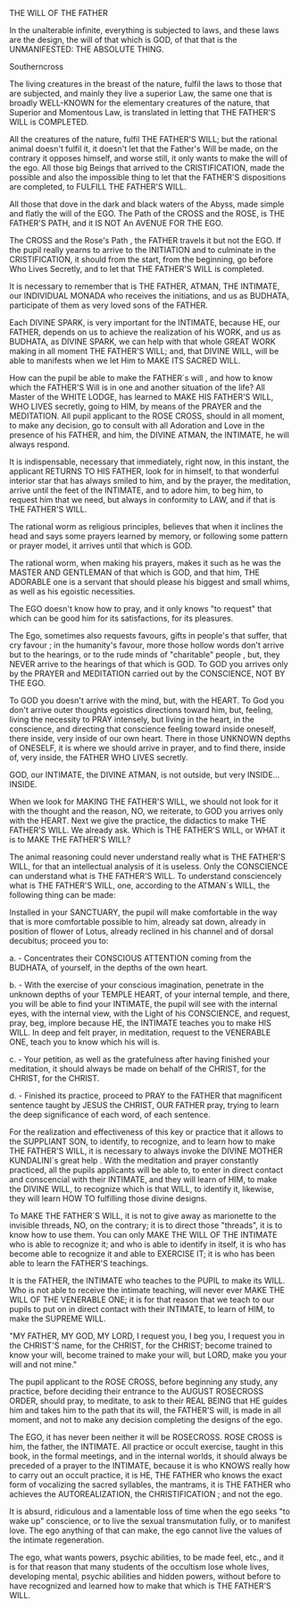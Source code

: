 THE WILL OF THE FATHER
 

In the unalterable infinite, everything is subjected to laws, and these laws are the design, the will of that which is GOD, of that that is the UNMANIFESTED: THE ABSOLUTE THING.

 

Southerncross
 

The living creatures in the breast of the nature, fulfil the laws to those that are subjected, and mainly they live a superior Law, the same one that is broadly WELL-KNOWN for the elementary creatures of the nature, that Superior and Momentous Law, is translated in letting that THE FATHER'S WILL is COMPLETED.

All the creatures of the nature, fulfil THE FATHER'S WILL; but the rational animal doesn't fulfil it, it doesn't let that the Father's Will be made, on the contrary it opposes himself, and worse still, it only wants to make the will of the ego. All those big Beings that arrived to the CRISTIFICATION, made the possible and also the impossible thing to let that the FATHER'S dispositions are completed, to FULFILL THE FATHER'S WILL.

All those that dove in the dark and black waters of the Abyss, made simple and flatly the will of the EGO. The Path of the CROSS and the ROSE, is THE FATHER'S PATH, and it IS NOT An AVENUE FOR THE EGO.

The CROSS and the Rose's Path , the FATHER travels it but not the EGO. If the pupil really yearns to arrive to the INITIATION and to culminate in the CRISTIFICATION, it should from the start, from the beginning, go before Who Lives Secretly, and to let that THE FATHER'S WILL is completed.

It is necessary to remember that is THE FATHER, ATMAN, THE INTIMATE, our INDIVIDUAL MONADA who receives the initiations, and us as BUDHATA, participate of them as very loved sons of the FATHER.

Each DIVINE SPARK, is very important for the INTIMATE, because HE, our FATHER, depends on us to achieve the realization of his WORK, and us as BUDHATA, as DIVINE SPARK, we can help with that whole GREAT WORK making in all moment THE FATHER'S WILL; and, that DIVINE WILL, will be able to manifests when we let Him to MAKE ITS SACRED WILL.

How can the pupil be able to make the FATHER´s will , and how to know which the FATHER'S Will is in one and another situation of the life?  All Master of the WHITE LODGE, has learned to MAKE HIS FATHER'S WILL, WHO LIVES secretly, going to HIM, by means of the PRAYER and the MEDITATION. All pupil applicant to the ROSE CROSS, should in all moment, to make any decision, go to consult with all Adoration and Love in the presence of his FATHER, and him, the DIVINE ATMAN, the INTIMATE, he will always respond.

It is indispensable, necessary that immediately, right now, in this instant, the applicant RETURNS TO HIS FATHER, look for in himself, to that wonderful interior star that has always smiled to him, and by the prayer, the meditation, arrive until the feet of the INTIMATE, and to adore him, to beg him, to request him that we need, but always in conformity to LAW, and if that is THE FATHER'S WILL.

The rational worm as religious principles, believes that when it inclines the head and says some prayers learned by memory, or following some pattern or prayer model, it arrives until that which is GOD.

The rational worm, when making his prayers, makes it such as he was the MASTER AND GENTLEMAN of that which is GOD, and that him, THE ADORABLE one is a servant that should please his biggest and small whims, as well as his egoistic necessities.

The EGO doesn't know how to pray, and it only knows "to request" that which can be good him for its satisfactions, for its pleasures.

The Ego, sometimes also requests favours, gifts in people's that suffer, that cry favour ; in the humanity's favour, more those hollow words don't arrive but to the hearings, or to the rude minds of "charitable" people , but, they NEVER arrive to the hearings of that which is GOD. To GOD you arrives only by the PRAYER and MEDITATION carried out by the CONSCIENCE, NOT BY THE EGO.

To GOD you doesn't arrive with the mind, but, with the HEART. To God you don't arrive outer thoughts egoistics directions toward him, but, feeling, living the necessity to PRAY intensely, but living in the heart, in the conscience, and directing that conscience feeling toward inside oneself, there inside, very inside of our own heart. There in those UNKNOWN depths of ONESELF, it is where we should arrive in prayer, and to find there, inside of, very inside, the FATHER WHO LIVES secretly.

GOD, our INTIMATE, the DIVINE ATMAN, is not outside, but very INSIDE... INSIDE.

When we look for MAKING THE FATHER'S WILL, we should not look for it with the thought and the reason, NO, we reiterate, to GOD you arrives only with the HEART. Next we give the practice, the didactics to make THE FATHER'S WILL. We already ask. Which is THE FATHER'S WILL, or WHAT it is to MAKE THE FATHER'S WILL?

The animal reasoning could never understand really what is THE FATHER'S WILL, for that an intellectual analysis of it is useless. Only the CONSCIENCE can understand what is THE FATHER'S WILL. To understand consciencely what is THE FATHER'S WILL, one, according to the ATMAN´s WILL, the following thing can be made:

Installed in your SANCTUARY, the pupil will make comfortable in the way that is more comfortable possible to him, already sat down, already in position of flower of Lotus, already reclined in his channel and of dorsal decubitus; proceed you to:

a. - Concentrates their CONSCIOUS ATTENTION coming from the BUDHATA, of yourself, in the depths of the own heart.

b. - With the exercise of your conscious imagination, penetrate in the unknown depths of your TEMPLE HEART, of your internal temple, and there, you will be able to find your INTIMATE, the pupil will see with the internal eyes, with the internal view, with the Light of his CONSCIENCE, and request, pray, beg, implore because HE, the INTIMATE teaches you to make HIS WILL. In deep and felt prayer, in meditation, request to the VENERABLE ONE, teach you to know which his will is.

c. - Your petition, as well as the gratefulness after having finished your meditation, it should always be made on behalf of the CHRIST, for the CHRIST, for the CHRIST.

d. - Finished its practice, proceed to PRAY to the FATHER that magnificent sentence taught by JESUS the CHRIST, OUR FATHER pray, trying to learn the deep significance of each word, of each sentence.

For the realization and effectiveness of this key or practice that it allows to the SUPPLIANT SON, to identify, to recognize, and to learn how to make THE FATHER'S WILL, it is necessary to always invoke the DIVINE MOTHER KUNDALINI´s great help . With the meditation and prayer constantly practiced, all the pupils applicants will be able to, to enter in direct contact and conscencial with their INTIMATE, and they will learn of HIM, to make the DIVINE WILL, to recognize which is that WILL, to identify it, likewise, they will learn HOW TO fulfilling those divine designs.

To MAKE THE FATHER´S WILL, it is not to give away as marionette to the invisible threads, NO, on the contrary; it is to direct those "threads", it is to know how to use them. You can only MAKE THE WILL OF THE INTIMATE who is able to recognize it; and who is able to identify in itself, it is who has become able to recognize it and able to EXERCISE IT; it is who has been able to learn the FATHER'S teachings.
 
It is the FATHER, the INTIMATE who teaches to the PUPIL to make its WILL. Who is not able to receive the intimate teaching, will never ever MAKE THE WILL OF THE VENERABLE ONE; it is for that reason that we teach to our pupils to put on in direct contact with their INTIMATE, to learn of HIM, to make the SUPREME WILL.

"MY FATHER, MY GOD, MY LORD, I request you, I beg you, I request you in the CHRIST'S name, for the CHRIST, for the CHRIST; become trained to know your will, become trained to make your will, but LORD, make you your will and not mine."

The pupil applicant to the ROSE CROSS, before beginning any study, any practice, before deciding their entrance to the AUGUST ROSECROSS ORDER, should pray, to meditate, to ask to their REAL BEING that HE guides him and takes him to the path that its will, the FATHER'S will, is made in all moment, and not to make any decision completing the designs of the ego.

The EGO, it has never been neither it will be ROSECROSS. ROSE CROSS is him, the father, the INTIMATE. All practice or occult exercise, taught in this book, in the formal meetings, and in the internal worlds, it should always be preceded of a prayer to the INTIMATE, because it is who KNOWS really how to carry out an occult practice, it is HE, THE FATHER who knows the exact form of vocalizing the sacred syllables, the mantrams, it is THE FATHER who achieves the AUTOREALIZATION, the CHRISTIFICATION ; and not the ego.

It is absurd, ridiculous and a lamentable loss of time when the ego seeks "to wake up" conscience, or to live the sexual transmutation fully, or to manifest love. The ego anything of that can make, the ego cannot live the values of the intimate regeneration.

The ego, what wants powers, psychic abilities, to be made feel, etc., and it is for that reason that many students of the occultism lose whole lives, developing mental, psychic abilities and hidden powers, without before to have recognized and learned how to make that which is THE FATHER'S WILL.
